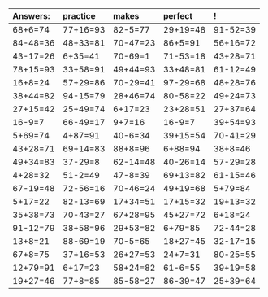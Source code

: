 | Answers: | practice | makes | perfect | ! |
| :--- | :--- | :--- | :--- | :--- |
| 68+6=74 | 77+16=93 | 82-5=77 | 29+19=48 | 91-52=39 | 
| 84-48=36 | 48+33=81 | 70-47=23 | 86+5=91 | 56+16=72 | 
| 43-17=26 | 6+35=41 | 70-69=1 | 71-53=18 | 43+28=71 | 
| 78+15=93 | 33+58=91 | 49+44=93 | 33+48=81 | 61-12=49 | 
| 16+8=24 | 57+29=86 | 70-29=41 | 97-29=68 | 48+28=76 | 
| 38+44=82 | 94-15=79 | 28+46=74 | 80-58=22 | 49+24=73 | 
| 27+15=42 | 25+49=74 | 6+17=23 | 23+28=51 | 27+37=64 | 
| 16-9=7 | 66-49=17 | 9+7=16 | 16-9=7 | 39+54=93 | 
| 5+69=74 | 4+87=91 | 40-6=34 | 39+15=54 | 70-41=29 | 
| 43+28=71 | 69+14=83 | 88+8=96 | 6+88=94 | 38+8=46 | 
| 49+34=83 | 37-29=8 | 62-14=48 | 40-26=14 | 57-29=28 | 
| 4+28=32 | 51-2=49 | 47-8=39 | 69+13=82 | 61-15=46 | 
| 67-19=48 | 72-56=16 | 70-46=24 | 49+19=68 | 5+79=84 | 
| 5+17=22 | 82-13=69 | 17+34=51 | 17+15=32 | 19+13=32 | 
| 35+38=73 | 70-43=27 | 67+28=95 | 45+27=72 | 6+18=24 | 
| 91-12=79 | 38+58=96 | 29+53=82 | 6+79=85 | 72-44=28 | 
| 13+8=21 | 88-69=19 | 70-5=65 | 18+27=45 | 32-17=15 | 
| 67+8=75 | 37+16=53 | 26+27=53 | 24+7=31 | 80-25=55 | 
| 12+79=91 | 6+17=23 | 58+24=82 | 61-6=55 | 39+19=58 | 
| 19+27=46 | 77+8=85 | 85-58=27 | 86-39=47 | 25+39=64 | 
